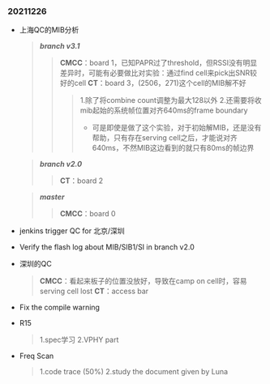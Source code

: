 ### 20211226
*   上海QC的MIB分析
    > ***branch v3.1***
    >>**CMCC**：board 1，已知PAPR过了threshold，但RSSI没有明显差异时，可能有必要做比对实验：通过find cell来pick出SNR较好的cell
    >>**CT**：board 3，(2506，271)这个cell的MIB解不好
    >>>1.除了将combine count调整为最大128以外
    >>>2.还需要将收mib起始的系统帧位置对齐640ms的frame boundary
    >>> * 可是即使是做了这个实验，对于初始解MIB，还是没有帮助，只有存在serving cell之后，才能说对齐640ms，不然MIB这边看到的就只有80ms的帧边界

    > ***branch v2.0***
    >>**CT**：board 2

    > ***master***
    >>**CMCC**：board 0

*   jenkins trigger QC for 北京/深圳
*   Verify the flash log about MIB/SIB1/SI in branch v2.0
*   深圳的QC
    > **CMCC**：看起来板子的位置没放好，导致在camp on cell时，容易serving cell lost
    > **CT**：access bar
*   Fix the compile warning
*   R15
    > 1.spec学习
    > 2.VPHY part
*   Freq Scan
    > 1.code trace (50%)
    > 2.study the document given by Luna

